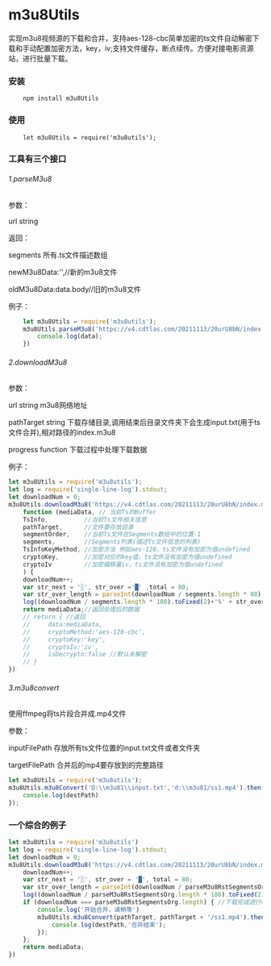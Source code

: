 # m3u8Utils

实现m3u8视频源的下载和合并，支持aes-128-cbc简单加密的ts文件自动解密下载和手动配置加密方法，key，iv;支持文件缓存，断点续传。方便对接电影资源站，进行批量下载。

### 安装

```
    npm install m3u8Utils
```

### 使用
```
    let m3u8Utils = require('m3u8utils');
```

### 工具有三个接口

###### 1.parseM3u8

参数：

url string

返回：

segments 所有.ts文件描述数组

newM3u8Data:'',//新的m3u8文件

oldM3u8Data:data.body//旧的m3u8文件
         
例子：

```javascript
    let m3u8Utils = require('m3u8utils');
    m3u8Utils.parseM3u8('https://v4.cdtlas.com/20211113/20urU8bN/index.m3u8').then((data)=>{
        console.log(data);
    })
```
###### 2.downloadM3u8

参数：

url   string m3u8网络地址
     
pathTarget string 下载存储目录,调用结束后目录文件夹下会生成input.txt(用于ts文件合并),相对路径的index.m3u8

progress   function 下载过程中处理下载数据

例子：

```javascript
let m3u8Utils = require('m3u8utils');
let log = require('single-line-log').stdout;
let downloadNum = 0;
m3u8Utils.downloadM3u8('https://v4.cdtlas.com/20211113/20urU8bN/index.m3u8', 'D:\\m3u81', 
    function (mediaData, // 当前Ts的Buffer
    TsInfo,          //当前Ts文件相关信息
    pathTarget,      //文件要存放目录
    segmentOrder,    //当前Ts文件在Segments数组中的位置-1
    segments,        //Segments列表(描述Ts文件信息的列表)
    TsInfoKeyMethod, //加密方法 例如aes-128，ts文件没有加密为值undefined
    cryptoKey,       //加密对应的key值，ts文件没有加密为值undefined
    cryptoIv         //加密偏移量iv，ts文件没有加密为值undefined
    ) {
    downloadNum++;    
    var str_next = '░', str_over ='█' ,total = 80;
    var str_over_length = parseInt(downloadNum / segments.length * 80);
    log((downloadNum / segments.length * 100).toFixed(2)+'%' + str_over.repeat(str_over_length) + str_next.repeat(80 - str_over_length) + downloadNum + '/' + segments.length);
    return mediaData;//返回处理后的数据
    // return { //返回
    //     data:mediaData,
    //     cryptoMethod:'aes-128-cbc',
    //     cryptoKey:'key',
    //     cryptoIv:'iv',
    //     isDecrypto:false //默认未解密
    // }
})
```
###### 3.m3u8convert

使用ffmpeg将ts片段合并成.mp4文件

参数：

inputFilePath 存放所有ts文件位置的input.txt文件或者文件夹

targetFilePath 合并后的mp4要存放到的完整路径

```javascript
let m3u8Utils = require('m3u8utils');
m3u8Utils.m3u8Convert('D:\\m3u81\\input.txt','d:\\m3u81/ss1.mp4').then(destPath=>{
    console.log(destPath)
});
```

### 一个综合的例子

```javascript
let m3u8Utils = require('m3u8utils')
let log = require('single-line-log').stdout;
let downloadNum = 0;
m3u8Utils.downloadM3u8('https://v4.cdtlas.com/20211113/20urU8bN/index.m3u8', 'D:\\m3u82', function (mediaData, TsInfo, pathTarget, segmentsOrder, parseM3u8RstSegmentsOrg, TsInfoKeyMethod, cryptoKey, cryptoIv) {
    downloadNum++;
    var str_next = '░', str_over = '█', total = 80;
    var str_over_length = parseInt(downloadNum / parseM3u8RstSegmentsOrg.length * 80);
    log((downloadNum / parseM3u8RstSegmentsOrg.length * 100).toFixed(2) + '% ' + str_over.repeat(str_over_length) + str_next.repeat(total - str_over_length) + ' ' + downloadNum + '/' + parseM3u8RstSegmentsOrg.length);
    if (downloadNum === parseM3u8RstSegmentsOrg.length) { //下载完成进行ts文件合并
        console.log('开始合并，请稍等')
        m3u8Utils.m3u8Convert(pathTarget, pathTarget + '/ss1.mp4').then(destPath => {
            console.log(destPath,'合并结束');
        });
    };
    return mediaData;
})

```


